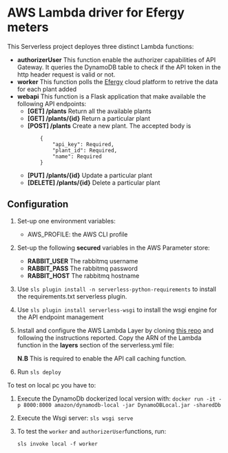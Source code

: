 # AWS Lambda driver for Efergy meters

This Serverless project deployes three distinct Lambda functions:

- **authorizerUser** This function enable the authorizer capabilities of API Gateway. It queries the DynamoDB table to check if the API token in the http header request is valid or not.
- **worker** This function polls the [Efergy] cloud platform to retrive the data for each plant added
- **webapi** This function is a Flask application that make available the following API endpoints:
    - **[GET] /plants** Return all the available plants
    - **[GET] /plants/{id}** Return a particular plant
    - **[POST] /plants** Create a new plant. The accepted body is  
        ```
            {
                "api_key": Required,
                "plant_id": Required,
                "name": Required
            }
        ```
    - **[PUT] /plants/{id}** Update a particular plant
    - **[DELETE] /plants/{id}** Delete a particular plant

[Efergy]:http://efergy.com/

## Configuration

1. Set-up one environment variables:
    - AWS_PROFILE: the AWS CLI profile
2. Set-up the following  **secured** variables in the AWS Parameter store:
    - **RABBIT_USER** The rabbitmq username
    - **RABBIT_PASS** The rabbitmq password
    - **RABBIT_HOST** The rabbitmq hostname
3. Use `sls plugin install -n serverless-python-requirements` to install the requirements.txt serverless plugin.
4. Use `sls plugin install serverless-wsgi` to install the wsgi engine for the API endpoint management
5. Install and configure the AWS Lambda Layer by cloning [this repo] and following the instructions reported. Copy the ARN of the Lambda function in the **layers** section of the serverless.yml file:

    **N.B** This is required to enable the API call caching function.

4. Run `sls deploy` 

[this repo]:https://github.com/evogy/sqlite-lambda-layer/tree/master

To test on local pc you have to:

1. Execute the DynamoDb dockerized local version with:
`docker run -it -p 8000:8000 amazon/dynamodb-local -jar DynamoDBLocal.jar -sharedDb`

2. Execute the Wsgi server:
`sls wsgi serve`

3. To test the `worker` and `authorizerUser`functions, run:

    `sls invoke local -f worker`


